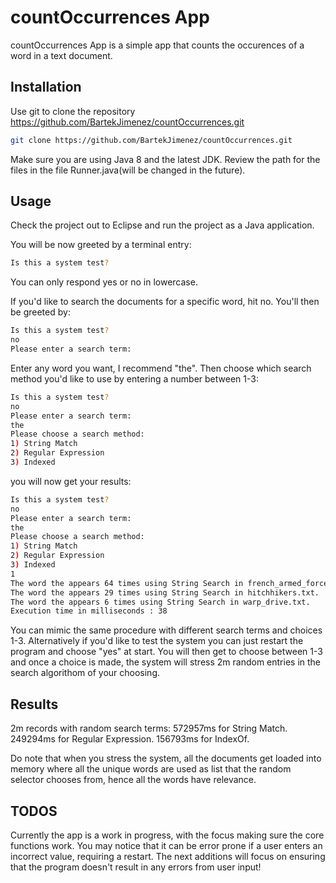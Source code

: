 # countOccurrences App

countOccurrences App is a simple app that counts the occurences of a word in a text document. 

## Installation

Use git to clone the repository https://github.com/BartekJimenez/countOccurrences.git

```bash
git clone https://github.com/BartekJimenez/countOccurrences.git
```

Make sure you are using Java 8 and the latest JDK. Review the path for the files in the file Runner.java(will be changed in the future).

## Usage


Check the project out to Eclipse and run the project as a Java application.

You will be now greeted by a terminal entry:

```bash
Is this a system test?
```

You can only respond yes or no in lowercase.

If you'd like to search the documents for a specific word, hit no. You'll then be greeted by:
```bash
Is this a system test?
no
Please enter a search term:
```

Enter any word you want, I recommend "the". Then choose which search method you'd like to use by entering a number between 1-3:
```bash
Is this a system test?
no
Please enter a search term:
the
Please choose a search method:
1) String Match
2) Regular Expression
3) Indexed
```

you will now get your results:
```bash
Is this a system test?
no
Please enter a search term:
the
Please choose a search method:
1) String Match
2) Regular Expression
3) Indexed
1
The word the appears 64 times using String Search in french_armed_forces.txt.
The word the appears 29 times using String Search in hitchhikers.txt.
The word the appears 6 times using String Search in warp_drive.txt.
Execution time in milliseconds : 38
```

You can mimic the same procedure with different search terms and choices 1-3. Alternatively if you'd like to test the system you can just restart the program and choose "yes" at start. You will then get to choose between 1-3 and once a choice is made, the system will stress 2m random entries in the search algorithom of your choosing.


## Results

2m records with random search terms:
572957ms for String Match.
249294ms for Regular Expression.
156793ms for IndexOf.


Do note that when you stress the system, all the documents get loaded into memory where all the unique words are used as list that the random selector chooses from, hence all the words have relevance. 


## TODOS

Currently the app is a work in progress, with the focus making sure the core functions work. You may notice that it can be error prone if a user enters an incorrect value, requiring a restart. The next additions will focus on ensuring that the program doesn't result in any errors from user input!

